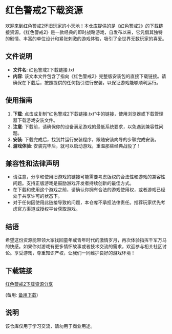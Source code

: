 # 红色警戒2下载资源

欢迎来到红色警戒2怀旧玩家的小天地！本仓库提供的是《红色警戒2》的下载链接资源。《红色警戒2》是一款经典的即时战略游戏，自发布以来，它凭借其独特的剧情、丰富的单位设计和紧张刺激的游戏体验，吸引了全世界无数玩家的喜爱。

## 文件说明

- **文件名**: 红色警戒2下载链接.txt
- **内容**: 该文本文件包含了指向《红色警戒2》完整版安装包的直接下载链接。请确保在下载后，按照提供的任何指引进行安装，以保证游戏能够顺利运行。
  
## 使用指南

1. **下载**: 点击或复制“红色警戒2下载链接.txt”中的链接，使用浏览器或下载管理器下载游戏安装文件。
2. **注意**: 下载前，请确保你的设备满足游戏的最低系统要求，以免遇到兼容性问题。
3. **安装**: 下载完成后，找到并运行安装程序，跟随安装向导的步骤完成安装。
4. **游戏体验**: 安装完毕后，就可以启动游戏，重温那些经典战役了！

## 兼容性和法律声明

- 请注意，分享和使用旧游戏的链接可能需要考虑版权的合法性和游戏的兼容性问题。支持正版游戏是鼓励游戏开发者持续创新的最佳方式。
- 在下载和使用这个游戏之前，请确认你拥有合法的游戏使用权，或者游戏已经处于共享许可的状态下。
- 对于任何因使用此链接导致的问题，本仓库不承担法律责任。推荐玩家优先考虑官方渠道或授权平台获取游戏。

## 结语

希望这份资源能带领大家找回童年或青年时代的激情岁月，再次体验指挥千军万马的快感。如果你对游戏有更多情怀故事或者技术交流的需求，欢迎参与相关社区讨论。享受游戏，尊重知识产权，让我们一同维护良好的游戏环境！

## 下载链接
[红色警戒2下载资源分享](https://pan.quark.cn/s/e48d11e515b5) 

(备用: [备用下载](https://pan.baidu.com/s/1LMLPw2RXCPRyGnmHJ4ojIg?pwd=1234))

## 说明

该仓库仅用于学习交流，请勿用于商业用途。
